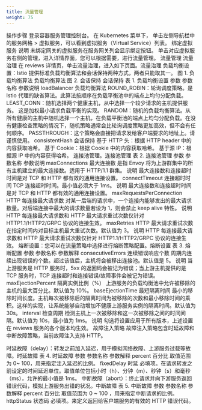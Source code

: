 ```yaml
---
title: 流量管理
weight: 75
---
```


操作步骤
登录容器服务管理控制台。
在 Kubernetes 菜单下， 单击左侧导航栏中的服务网格 > 虚拟服务，可以看到虚拟服务（Virtual Service）列表。
绑定虚拟服务
说明 未绑定网关的虚拟服务在服务网关列会显示绑定按钮。
单击对应虚拟服务右侧的管理，进入详情界面，您可以根据需要，进行流量管理。
流量管理
流量治理
在 reviews 详情页，单击流量治理，进入如下页面。流量治理
负载均衡设置：Istio 提供标准负载均衡算法和会话保持两种方式，两者只能取其一。
图 1. 负载均衡算法
负载均衡算法
图 2. 会话保持
会话保持
表 1. 负载均衡设置
参数 参数名称 参数说明
loadBalancer 负载均衡算法
ROUND_ROBIN：轮询调度策略。是 Istio 代理的缺省算法。此算法按顺序在负载平衡池中的端点上均匀分配负载。
LEAST_CONN：随机选择两个健康主机，从中选择一个较少请求的主机提供服务。 这是加权最小请求负载平衡的实现。
RANDOM：随机的负载均衡算法。从所有健康的主机中随机选择一个主机，在负载平衡池的端点上均匀分配负载。在没有健康检查策略的情况下，随机策略通常会比轮询调度策略更加高效，但不会有任何顺序。
PASSTHROUGH：这个策略会直接把请求发给客户端要求的地址上。请谨慎使用。
consistentHash 会话保持
基于 HTTP 头：根据 HTTP header 中的内容获取哈希。
基于 Cookie：根据 Cookie 中的内容获取哈希。
基于源 IP：根据源 IP 中的内容获得哈希。
连接池管理。连接池管理
表 2. 连接池管理
参数 参数名称 参数说明
maxConnections 最大连接数 是指 Envoy 将为上游群集中的所有主机建立的最大连接数。适用于 HTTP/1.1 群集。
说明 最大连接数和连接超时时间是对 TCP 和 HTTP 都有效的通用连接设置。
connectTimeout 连接超时时间 TCP 连接超时时间。最小值必须大于 1ms。
说明 最大连接数和连接超时时间是对 TCP 和 HTTP 都有效的通用连接设置。
maxRequestsPerConnection HTTP 每连接最大请求数 对某一后端的请求中，一个连接内能够发出的最大请求数量。对后端连接中最大的请求数量若设为 1，则会禁止 keep alive 特性。
说明 HTTP 每连接最大请求数和 HTTP 最大请求重试次数仅针对 HTTP1.1/HTTP2/GRPC 协议的连接生效。
maxRetries HTTP 最大请求重试次数 在指定时间内对目标主机最大重试次数。默认值为 3。
说明 HTTP 每连接最大请求数和 HTTP 最大请求重试次数仅针对 HTTP1.1/HTTP2/GRPC 协议的连接生效。
熔断设置：您可以在流量策略中选择进行熔断策略配置。熔断设置
表 3. 熔断配置
参数 参数名称 参数解释
consecutiveErrors 连续错误响应个数 周期内连续出现错误的个数。超过该值后，主机将会被移出连接池。默认值是 5。
说明 当上游服务是 HTTP 服务时，5xx 的返回码会被记为错误；当上游主机提供的是 TCP 服务时，TCP 连接超时和连接错误/故障事件会被记为错误。
maxEjectionPercent 隔离实例比例（%） 上游服务的负载均衡池中允许被移除的主机的最大百分比。默认值为 10%。
baseEjectionTime 最短隔离时间 最小的移除时间长度。主机每次被移除后的隔离时间为被移除的次数和最小移除时间的乘积。这样的实现，让系统能够自动增加不健康上游服务实例的隔离时间。默认值为 30s。
interval 检查周期 检测主机上一次被移除和这一次被移除之间的时间间隔。默认值为 10s，最小值为 1ms。
说明 勾选将设置应用于所有版本，上述设置在 reviews 服务的各个版本均生效。
故障注入策略
故障注入策略包含时延故障和中断故障策略，当前故障注入支持 HTTP。

时延故障（delay）：转发之前加入延迟，用于模拟网络故障、上游服务过载等故障。时延故障
表 4. 时延故障
参数 参数名称 参数解释
percent 百分比 取值范围为 0~ 100，用来指定注入延迟的比例。
fixedDelay 时延 必填项。在请求转发之前设定的时间延迟单位。取值单位包括小时（h）、分钟（m）、秒钟（s）和毫秒（ms），允许的最小值是 1ms。
中断故障（abort）：终止请求并向下游服务返回错误代码，模拟上游服务出错的状况。中断故障
表 5. 中断故障
参数 参数名称 参数解释
percent 百分比 取值范围为 0 ~ 100 ，用来指定中断请求的比例。
httpStatus 状态码 必填项。来定义返回给客户端服务的有效的 HTTP 错误代码。
